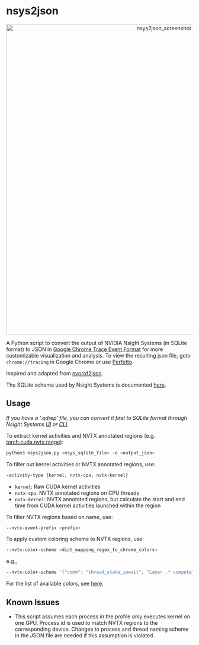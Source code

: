 # nsys2json

<p align="center"><img width="836" alt="nsys2json_screenshot" src="https://user-images.githubusercontent.com/22335566/206858627-e8d1e92d-d096-493a-9c94-3da2d8a79734.png"></p>


A Python script to convert the output of NVIDIA Nsight Systems (in SQLite format) to JSON in [Google Chrome Trace Event Format](https://docs.google.com/document/d/1CvAClvFfyA5R-PhYUmn5OOQtYMH4h6I0nSsKchNAySU/preview#) for more customizable visualization and analysis. To view the resulting json file, goto ```chrome://tracing``` in Google Chrome or use [Perfetto](https://ui.perfetto.dev/).

Inspired and adapted from [nvprof2json](https://github.com/ezyang/nvprof2json).

The SQLite schema used by Nsight Systems is documented [here](https://docs.nvidia.com/nsight-systems/UserGuide/index.html#exporter-sqlite-schema).

## Usage
*If you have a '.qdrep' file, you can convert it first to SQLite format through Nsight Systems [UI](https://developer.nvidia.com/nsight-systems/get-started) or [CLI](https://docs.nvidia.com/nsight-systems/UserGuide/index.html#cli-export-command-switch-options).*

To extract kernel activities and NVTX annotated regions (e.g. [torch.cuda.nvtx.range](https://pytorch.org/docs/stable/generated/torch.cuda.nvtx.range_push.html)):
```bash
python3 nsys2json.py <nsys_sqlite_file> -o <output_json>
```

To filter out kernel activities or NVTX annotated regions, use:
```bash
-activity-type {kernel, nvtx-cpu, nvtx-kernel}
```
* `kernel`: Raw CUDA kernel activities
* `nvtx-cpu`: NVTX annotated regions on CPU threads
* `nvtx-kernel`: NVTX annotated regions, but calculate the start and end time from CUDA kernel activities launched within the region

To filter NVTX regions based on name, use:
```bash
--nvtx-event-prefix <prefix>
```

To apply custom coloring scheme to NVTX regions, use:
```bash
--nvtx-color-scheme <dict_mapping_regex_to_chrome_colors>
```
e.g.,
```bash
--nvtx-color-scheme '{"comm": "thread_state_iowait", "Layer .* compute": "thread_state_running"}
```
For the list of available colors, see [here](https://chromium.googlesource.com/external/trace-viewer/+/bf55211014397cf0ebcd9e7090de1c4f84fc3ac0/tracing/tracing/ui/base/color_scheme.html).

## Known Issues
* This script assumes each process in the profile only executes kernel on one GPU. Process id is used to match NVTX regions to the corresponding device. Changes to process and thread naming scheme in the JSON file are needed if this assumption is violated.
